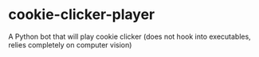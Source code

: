 # cookie-clicker-player
A Python bot that will play cookie clicker (does not hook into executables, relies completely on computer vision)
